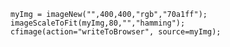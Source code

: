 ```luceescript+trycf
myImg = imageNew("",400,400,"rgb","70a1ff");
imageScaleToFit(myImg,80,"","hamming");
cfimage(action="writeToBrowser", source=myImg);
```